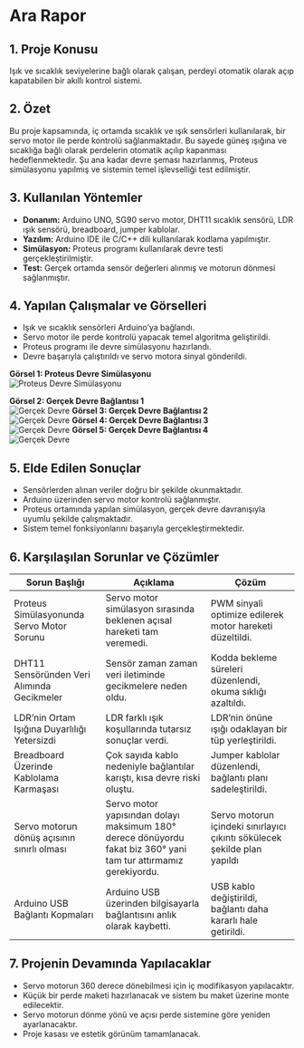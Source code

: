 # Ara Rapor

## 1. Proje Konusu
Işık ve sıcaklık seviyelerine bağlı olarak çalışan, perdeyi otomatik olarak açıp kapatabilen bir akıllı kontrol sistemi.

## 2. Özet
Bu proje kapsamında, iç ortamda sıcaklık ve ışık sensörleri kullanılarak, bir servo motor ile perde kontrolü sağlanmaktadır. Bu sayede güneş ışığına ve sıcaklığa bağlı olarak perdelerin otomatik açılıp kapanması hedeflenmektedir. Şu ana kadar devre şeması hazırlanmış, Proteus simülasyonu yapılmış ve sistemin temel işlevselliği test edilmiştir.

## 3. Kullanılan Yöntemler
- **Donanım:** Arduino UNO, SG90 servo motor, DHT11 sıcaklık sensörü, LDR ışık sensörü, breadboard, jumper kablolar.
- **Yazılım:** Arduino IDE ile C/C++ dili kullanılarak kodlama yapılmıştır.
- **Simülasyon:** Proteus programı kullanılarak devre testi gerçekleştirilmiştir.
- **Test:** Gerçek ortamda sensör değerleri alınmış ve motorun dönmesi sağlanmıştır.

## 4. Yapılan Çalışmalar ve Görselleri
- Işık ve sıcaklık sensörleri Arduino’ya bağlandı.
- Servo motor ile perde kontrolü yapacak temel algoritma geliştirildi.
- Proteus programı ile devre simülasyonu hazırlandı.
- Devre başarıyla çalıştırıldı ve servo motora sinyal gönderildi.

**Görsel 1: Proteus Devre Simülasyonu**  
![Proteus Devre Simülasyonu](Figure/devre5.jpg)


**Görsel 2: Gerçek Devre Bağlantısı 1**  
![Gerçek Devre](Figure/devre1.jpg)
**Görsel 3: Gerçek Devre Bağlantısı 2**  
![Gerçek Devre](Figure/devre2.jpg)
**Görsel 4: Gerçek Devre Bağlantısı 3**  
![Gerçek Devre](Figure/devre3.jpg)
**Görsel 5: Gerçek Devre Bağlantısı 4**  
![Gerçek Devre](Figure/devre4.jpg)


## 5. Elde Edilen Sonuçlar
- Sensörlerden alınan veriler doğru bir şekilde okunmaktadır.
- Arduino üzerinden servo motor kontrolü sağlanmıştır.
- Proteus ortamında yapılan simülasyon, gerçek devre davranışıyla uyumlu şekilde çalışmaktadır.
- Sistem temel fonksiyonlarını başarıyla gerçekleştirmektedir.

## 6. Karşılaşılan Sorunlar ve Çözümler

| Sorun Başlığı                                      | Açıklama                                                                                          | Çözüm                                                                                     |
|----------------------------------------------------|---------------------------------------------------------------------------------------------------|-------------------------------------------------------------------------------------------|
| Proteus Simülasyonunda Servo Motor Sorunu         | Servo motor simülasyon sırasında beklenen açısal hareketi tam veremedi.                          | PWM sinyali optimize edilerek motor hareketi düzeltildi.                                 |
| DHT11 Sensöründen Veri Alımında Gecikmeler         | Sensör zaman zaman veri iletiminde gecikmelere neden oldu.                                        | Kodda bekleme süreleri düzenlendi, okuma sıklığı azaltıldı.                             |
| LDR’nin Ortam Işığına Duyarlılığı Yetersizdi       | LDR farklı ışık koşullarında tutarsız sonuçlar verdi.                                             | LDR’nin önüne ışığı odaklayan bir tüp yerleştirildi.                                    |
| Breadboard Üzerinde Kablolama Karmaşası            | Çok sayıda kablo nedeniyle bağlantılar karıştı, kısa devre riski oluştu.                          | Jumper kablolar düzenlendi, bağlantı planı sadeleştirildi.                              |
| Servo motorun dönüş açısının sınırlı olması |Servo motor yapısından dolayı maksimum 180° derece dönüyordu fakat biz 360° yani tam tur attırmamız gerekiyordu.| Servo motorun içindeki sınırlayıcı çıkıntı sökülecek şekilde plan yapıldı |
| Arduino USB Bağlantı Kopmaları                     | Arduino USB üzerinden bilgisayarla bağlantısını anlık olarak kaybetti.                            | USB kablo değiştirildi, bağlantı daha kararlı hale getirildi.                           |


## 7. Projenin Devamında Yapılacaklar
- Servo motorun 360 derece dönebilmesi için iç modifikasyon yapılacaktır.
- Küçük bir perde maketi hazırlanacak ve sistem bu maket üzerine monte edilecektir.
- Servo motorun dönme yönü ve açısı perde sistemine göre yeniden ayarlanacaktır.
- Proje kasası ve estetik görünüm tamamlanacak.


